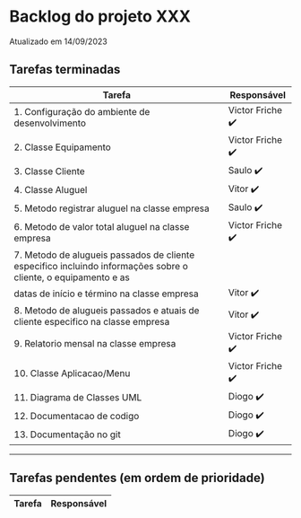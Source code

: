 # Backlog do projeto XXX
Atualizado em 14/09/2023

## Tarefas terminadas

| Tarefa      | Responsável |
| ----------- | ----------- |
| 1. Configuração do ambiente de desenvolvimento      | Victor Friche  ✔️     |
| 2. Classe Equipamento   | Victor Friche ✔️       |
| 3. Classe Cliente   | Saulo ✔️       |
| 4. Classe Aluguel   | Vitor ✔️       |
| 5. Metodo registrar aluguel na classe empresa   | Saulo ✔️       |
| 6. Metodo de valor total aluguel na classe empresa   | Victor Friche ✔️       |
| 7. Metodo de alugueis passados de cliente especifico  incluindo informações sobre o cliente, o equipamento e as
datas de início e término na classe empresa   | Vitor  ✔️      |
| 8. Metodo de alugueis passados e atuais de cliente especifico na classe empresa   | Vitor ✔️       |
| 9. Relatorio mensal na classe empresa   | Victor Friche ✔️       |
| 10. Classe Aplicacao/Menu   | Victor Friche ✔️       |
| 11. Diagrama de Classes UML   | Diogo ✔️       |
| 12. Documentacao de codigo   | Diogo ✔️       |
| 13. Documentação no git   | Diogo ✔️       |
----

## Tarefas pendentes (em ordem de prioridade)

| Tarefa      | Responsável |
| ----------- | ----------- |
